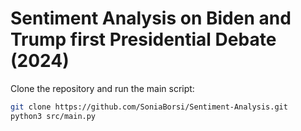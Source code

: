 # Sentiment Analysis on Biden and Trump first Presidential Debate (2024)

Clone the repository and run the main script:
```bash
git clone https://github.com/SoniaBorsi/Sentiment-Analysis.git
python3 src/main.py
